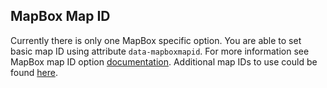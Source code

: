 
<!--
******************************************
*                                        *
*         MapBox Specific Option         *
*                                        *
******************************************
-->

## MapBox Map ID

<div class="pph">
  Currently there is only one MapBox specific option. You are able to set basic map ID using attribute <code>data-mapboxmapid</code>. For more information see MapBox map ID option <a href="https://www.mapbox.com/mapbox.js/api/v2.2.1/l-mapbox-map/" target="map_box_docs_map_id">documentation</a>. Additional map IDs to use could be found <a href="https://www.mapbox.com/developers/api/maps/" target="map_box_map_ids">here</a>.
</div>
